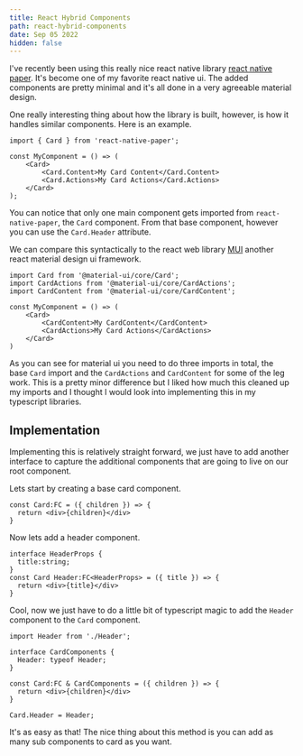 ```yaml
---
title: React Hybrid Components
path: react-hybrid-components
date: Sep 05 2022
hidden: false
---
```


I've recently been using this really nice react native library [react native paper](https://reactnativepaper.com/). It's become one of my favorite react native ui. The added components are pretty minimal and it's all done in a very agreeable material design.

One really interesting thing about how the library is built, however, is how it handles similar components. Here is an example.

``` tsx
import { Card } from 'react-native-paper';

const MyComponent = () => (
    <Card>
        <Card.Content>My Card Content</Card.Content>
        <Card.Actions>My Card Actions</Card.Actions>
    </Card>
);
```

You can notice that only one main component gets imported from `react-native-paper`, the `Card` component. From that base component, however you can use the `Card.Header` attribute.

We can compare this syntactically to the react web library [MUI](https://mui.com/) another react material design ui framework.

``` tsx
import Card from '@material-ui/core/Card';
import CardActions from '@material-ui/core/CardActions';
import CardContent from '@material-ui/core/CardContent';

const MyComponent = () => (
    <Card>
        <CardContent>My CardContent</CardContent>
        <CardActions>My Card Actions</CardActions>
    </Card>
)
```

As you can see for material ui you need to do three imports in total, the base `Card` import and the `CardActions` and `CardContent` for some of the leg work. This is a pretty minor difference but I liked how much this cleaned up my imports and I thought I would look into implementing this in my typescript libraries.

## Implementation
Implementing this is relatively straight forward, we just have to add another interface to capture the additional components that are going to live on our root component.

Lets start by creating a base card component.

```tsx
const Card:FC = ({ children }) => {
  return <div>{children}</div>
}
```

Now lets add a header component.

```tsx
interface HeaderProps {
  title:string;
}
const Card Header:FC<HeaderProps> = ({ title }) => {
  return <div>{title}</div>
}
```

Cool, now we just have to do a little bit of typescript magic to add the `Header` component to the `Card` component.

```tsx
import Header from './Header';

interface CardComponents {
  Header: typeof Header;
}

const Card:FC & CardComponents = ({ children }) => {
  return <div>{children}</div>
}

Card.Header = Header;
```

It's as easy as that! The nice thing about this method is you can add as many sub components to card as you want. 
